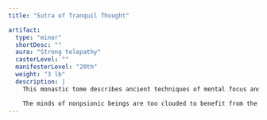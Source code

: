 ```yaml
---
title: "Sutra of Tranquil Thought"

artifact:
  type: "minor"
  shortDesc: ""
  aura: "Strong telepathy"
  casterLevel: ""
  manifesterLevel: "20th"
  weight: "3 lb"
  description: |
    This monastic tome describes ancient techniques of mental focus and is highly prized by psionic practitioners. If a psionic character who is not evil studies the work during one week of solitary contemplation, he gains 17 bonus power points and experience points sufficient to place him halfway into the next level of experience. Those who use their powers for evil are punished for their impertinence, losing 5d6 &times; 1,000 XP for defiling the book. In addition, an evil reader must make an immediate DC 15 Will save or become permanently _confused_ as if affected by the {% spell_link insanity %} power. Only _psychic chirurgery_ or similarly extreme measures can restore sanity.

    The minds of nonpsionic beings are too clouded to benefit from the secrets of this book. To anyone without psionic aptitude, the book's pages appear to contain nothing but elaborate patterns and drawings of mysterious beings. Once it is read, the book vanishes into the Astral Plane to an unknown destination. Even if it is found again, the same character cannot benefit twice from perusing its contents.
---
```

